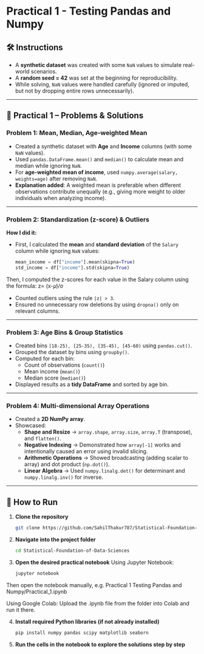 # **Practical 1**  - Testing Pandas and Numpy

## 🛠️ Instructions
- A **synthetic dataset** was created with some `NaN` values to simulate real-world scenarios.  
- A **random seed = 42** was set at the beginning for reproducibility.  
- While solving, `NaN` values were handled carefully (ignored or imputed, but not by dropping entire rows unnecessarily).  

---

## 📝 Practical 1 – Problems & Solutions  

### **Problem 1: Mean, Median, Age-weighted Mean**
- Created a synthetic dataset with **Age** and **Income** columns (with some `NaN` values).  
- Used `pandas.DataFrame.mean()` and `median()` to calculate mean and median while ignoring `NaN`.  
- For **age-weighted mean of income**, used `numpy.average(salary, weights=age)` after removing `NaN`.  
- **Explanation added**: A weighted mean is preferable when different observations contribute unequally (e.g., giving more weight to older individuals when analyzing income).  

---

### Problem 2: Standardization (z-score) & Outliers

**How I did it:**

- First, I calculated the **mean** and **standard deviation** of the `Salary` column while ignoring `NaN` values:
   ```python
   mean_income = df["income"].mean(skipna=True)
   std_income = df["income"].std(skipna=True)
Then, I computed the z-scores for each value in the Salary column using the formula:
                z= (x-𝜇)/σ          	​
- Counted outliers using the rule `|z| > 3`.  
- Ensured no unnecessary row deletions by using `dropna()` only on relevant columns.  

---

### **Problem 3: Age Bins & Group Statistics**
- Created bins `[18-25), [25-35), [35-45), [45-60)` using `pandas.cut()`.  
- Grouped the dataset by bins using `groupby()`.  
- Computed for each bin:  
  - Count of observations (`count()`)  
  - Mean income (`mean()`)  
  - Median score (`median()`)  
- Displayed results as a **tidy DataFrame** and sorted by age bin.  

---

### **Problem 4: Multi-dimensional Array Operations**
- Created a **2D NumPy array**.  
- Showcased:  
  - **Shape and Resize** → `array.shape`, `array.size`, `array.T` (transpose), and `flatten()`.  
  - **Negative Indexing** → Demonstrated how `array[-1]` works and intentionally caused an error using invalid slicing.  
  - **Arithmetic Operations** → Showed broadcasting (adding scalar to array) and dot product (`np.dot()`).  
  - **Linear Algebra** → Used `numpy.linalg.det()` for determinant and `numpy.linalg.inv()` for inverse.  

---

## 🚀 How to Run
1. **Clone the repository**
   ```bash
   git clone https://github.com/SahilThakur787/Statistical-Foundation-of-Data-Science.git
2. **Navigate into the project folder**
   ```bash
   cd Statistical-Foundation-of-Data-Sciences
3. **Open the desired practical notebook**
   Using Jupyter Notebook:
   ```bash
   jupyter notebook
Then open the notebook manually, e.g.
Practical 1 Testing Pandas and Numpy/Practical_1.ipynb

Using Google Colab:
Upload the .ipynb file from the folder into Colab and run it there.

4. **Install required Python libraries (if not already installed)**
   ```bash
   pip install numpy pandas scipy matplotlib seaborn
5. **Run the cells in the notebook to explore the solutions step by step**
